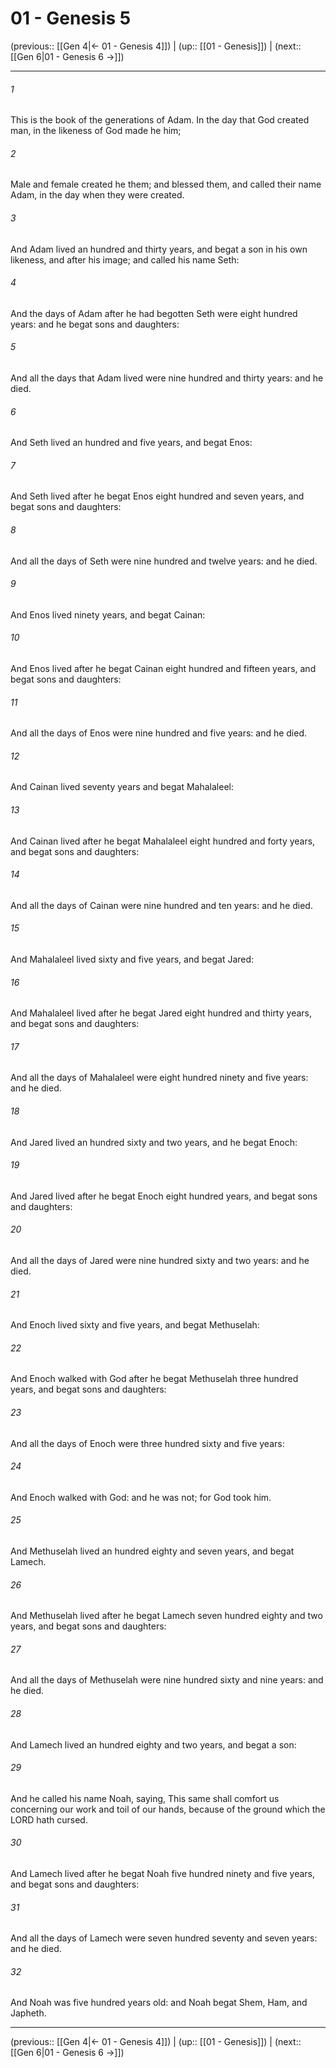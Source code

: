 # 01 - Genesis 5

(previous:: [[Gen 4|← 01 - Genesis 4]]) | (up:: [[01 - Genesis]]) | (next:: [[Gen 6|01 - Genesis 6 →]])

***


###### 1 
This is the book of the generations of Adam. In the day that God created man, in the likeness of God made he him; 

###### 2 
Male and female created he them; and blessed them, and called their name Adam, in the day when they were created. 

###### 3 
And Adam lived an hundred and thirty years, and begat a son in his own likeness, and after his image; and called his name Seth: 

###### 4 
And the days of Adam after he had begotten Seth were eight hundred years: and he begat sons and daughters: 

###### 5 
And all the days that Adam lived were nine hundred and thirty years: and he died. 

###### 6 
And Seth lived an hundred and five years, and begat Enos: 

###### 7 
And Seth lived after he begat Enos eight hundred and seven years, and begat sons and daughters: 

###### 8 
And all the days of Seth were nine hundred and twelve years: and he died. 

###### 9 
And Enos lived ninety years, and begat Cainan: 

###### 10 
And Enos lived after he begat Cainan eight hundred and fifteen years, and begat sons and daughters: 

###### 11 
And all the days of Enos were nine hundred and five years: and he died. 

###### 12 
And Cainan lived seventy years and begat Mahalaleel: 

###### 13 
And Cainan lived after he begat Mahalaleel eight hundred and forty years, and begat sons and daughters: 

###### 14 
And all the days of Cainan were nine hundred and ten years: and he died. 

###### 15 
And Mahalaleel lived sixty and five years, and begat Jared: 

###### 16 
And Mahalaleel lived after he begat Jared eight hundred and thirty years, and begat sons and daughters: 

###### 17 
And all the days of Mahalaleel were eight hundred ninety and five years: and he died. 

###### 18 
And Jared lived an hundred sixty and two years, and he begat Enoch: 

###### 19 
And Jared lived after he begat Enoch eight hundred years, and begat sons and daughters: 

###### 20 
And all the days of Jared were nine hundred sixty and two years: and he died. 

###### 21 
And Enoch lived sixty and five years, and begat Methuselah: 

###### 22 
And Enoch walked with God after he begat Methuselah three hundred years, and begat sons and daughters: 

###### 23 
And all the days of Enoch were three hundred sixty and five years: 

###### 24 
And Enoch walked with God: and he was not; for God took him. 

###### 25 
And Methuselah lived an hundred eighty and seven years, and begat Lamech. 

###### 26 
And Methuselah lived after he begat Lamech seven hundred eighty and two years, and begat sons and daughters: 

###### 27 
And all the days of Methuselah were nine hundred sixty and nine years: and he died. 

###### 28 
And Lamech lived an hundred eighty and two years, and begat a son: 

###### 29 
And he called his name Noah, saying, This same shall comfort us concerning our work and toil of our hands, because of the ground which the LORD hath cursed. 

###### 30 
And Lamech lived after he begat Noah five hundred ninety and five years, and begat sons and daughters: 

###### 31 
And all the days of Lamech were seven hundred seventy and seven years: and he died. 

###### 32 
And Noah was five hundred years old: and Noah begat Shem, Ham, and Japheth.

***

(previous:: [[Gen 4|← 01 - Genesis 4]]) | (up:: [[01 - Genesis]]) | (next:: [[Gen 6|01 - Genesis 6 →]])
